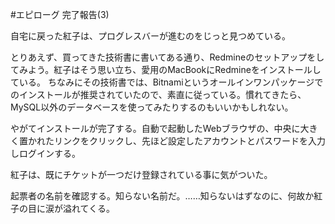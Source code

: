 #エピローグ 完了報告(3)

自宅に戻った紅子は、プログレスバーが進むのをじっと見つめている。

とりあえず、買ってきた技術書に書いてある通り、Redmineのセットアップをしてみよう。紅子はそう思い立ち、愛用のMacBookにRedmineをインストールしている。
ちなみにその技術書では、Bitnamiというオールインワンパッケージでのインストールが推奨されていたので、素直に従っている。慣れてきたら、MySQL以外のデータベースを使ってみたりするのもいいかもしれない。

やがてインストールが完了する。自動で起動したWebブラウザの、中央に大きく置かれたリンクをクリックし、先ほど設定したアカウントとパスワードを入力しログインする。


紅子は、既にチケットが一つだけ登録されている事に気がついた。


起票者の名前を確認する。知らない名前だ。……知らないはずなのに、何故か紅子の目に涙が溢れてくる。

